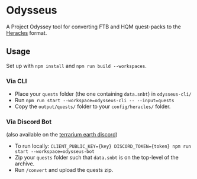 # Odysseus

A Project Odyssey tool for converting FTB and HQM quest-packs to the [Heracles](https://github.com/terrarium-earth/Heracles) format.

## Usage

Set up with `npm install` and `npm run build --workspaces`.

### Via CLI

- Place your `quests` folder (the one containing `data.snbt`) in `odysseus-cli/`
- Run `npm run start --workspace=odysseus-cli -- --input=quests`
- Copy the `output/quests/` folder to your `config/heracles/` folder.

### Via Discord Bot

(also available on the [terrarium earth discord](https://discord.terrarium.earth/))

- To run locally: `CLIENT_PUBLIC_KEY={key} DISCORD_TOKEN={token} npm run start --workspace=odysseus-bot`
- Zip your `quests` folder such that `data.snbt` is on the top-level of the archive.
- Run `/convert` and upload the quests zip.
